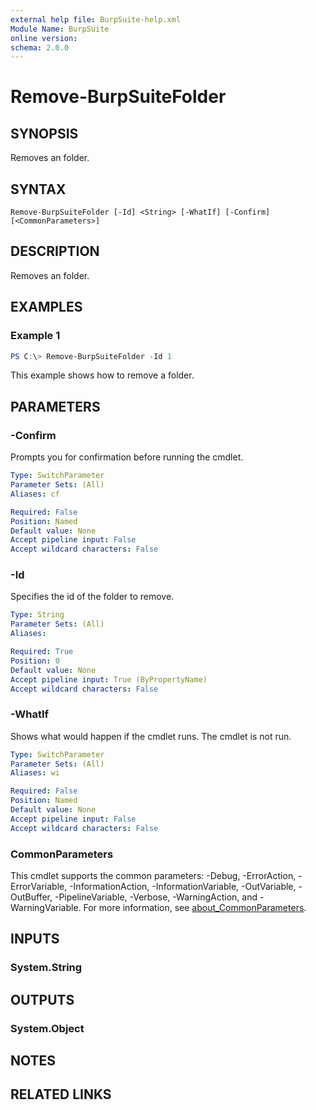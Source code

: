 ```yaml
---
external help file: BurpSuite-help.xml
Module Name: BurpSuite
online version:
schema: 2.0.0
---
```


# Remove-BurpSuiteFolder

## SYNOPSIS
Removes an folder.

## SYNTAX

```
Remove-BurpSuiteFolder [-Id] <String> [-WhatIf] [-Confirm] [<CommonParameters>]
```

## DESCRIPTION
Removes an folder.

## EXAMPLES

### Example 1
```powershell
PS C:\> Remove-BurpSuiteFolder -Id 1
```

This example shows how to remove a folder.

## PARAMETERS

### -Confirm
Prompts you for confirmation before running the cmdlet.

```yaml
Type: SwitchParameter
Parameter Sets: (All)
Aliases: cf

Required: False
Position: Named
Default value: None
Accept pipeline input: False
Accept wildcard characters: False
```

### -Id
Specifies the id of the folder to remove.

```yaml
Type: String
Parameter Sets: (All)
Aliases:

Required: True
Position: 0
Default value: None
Accept pipeline input: True (ByPropertyName)
Accept wildcard characters: False
```

### -WhatIf
Shows what would happen if the cmdlet runs.
The cmdlet is not run.

```yaml
Type: SwitchParameter
Parameter Sets: (All)
Aliases: wi

Required: False
Position: Named
Default value: None
Accept pipeline input: False
Accept wildcard characters: False
```

### CommonParameters
This cmdlet supports the common parameters: -Debug, -ErrorAction, -ErrorVariable, -InformationAction, -InformationVariable, -OutVariable, -OutBuffer, -PipelineVariable, -Verbose, -WarningAction, and -WarningVariable. For more information, see [about_CommonParameters](http://go.microsoft.com/fwlink/?LinkID=113216).

## INPUTS

### System.String

## OUTPUTS

### System.Object
## NOTES

## RELATED LINKS
